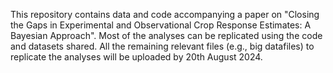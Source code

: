 This repository contains data and code accompanying a paper on "Closing the Gaps in Experimental and Observational Crop Response Estimates: A Bayesian Approach". Most of the analyses can be replicated using the code and datasets shared. All the remaining relevant files (e.g., big datafiles) to replicate the analyses will be uploaded by 20th August 2024. 
